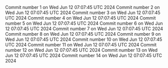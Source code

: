 Commit number 1 on Wed Jun 12 07:07:45 UTC 2024
Commit number 2 on Wed Jun 12 07:07:45 UTC 2024
Commit number 3 on Wed Jun 12 07:07:45 UTC 2024
Commit number 4 on Wed Jun 12 07:07:45 UTC 2024
Commit number 5 on Wed Jun 12 07:07:45 UTC 2024
Commit number 6 on Wed Jun 12 07:07:45 UTC 2024
Commit number 7 on Wed Jun 12 07:07:45 UTC 2024
Commit number 8 on Wed Jun 12 07:07:45 UTC 2024
Commit number 9 on Wed Jun 12 07:07:45 UTC 2024
Commit number 10 on Wed Jun 12 07:07:45 UTC 2024
Commit number 11 on Wed Jun 12 07:07:45 UTC 2024
Commit number 12 on Wed Jun 12 07:07:45 UTC 2024
Commit number 13 on Wed Jun 12 07:07:45 UTC 2024
Commit number 14 on Wed Jun 12 07:07:45 UTC 2024
